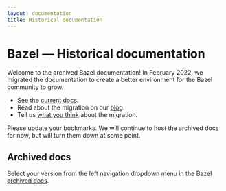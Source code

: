 ```yaml
---
layout: documentation
title: Historical documentation
---
```


# Bazel — Historical documentation

Welcome to the archived Bazel documentation! In February 2022, we migrated the documentation to create a better environment for the Bazel community to grow.

* See the [current docs](https://bazel.build).
* Read about the migration on our [blog](https://blog.bazel.build/2022/02/17/Launching-new-Bazel-site.html).
* Tell us [what you think](https://docs.google.com/forms/d/e/1FAIpQLSfMd1j_n9bqfye8P8MhNHSVR3MOBx1krDhH0ySwItbsPncoAg/viewform?usp=sf_link) about the migration.

Please update your bookmarks. We will continue to host the archived docs for now, but will turn them down at some point.

## Archived docs

Select your version from the left navigation dropdown menu in the Bazel [archived docs](https://docs.bazel.build/versions/5.0.0/bazel-overview.html).
